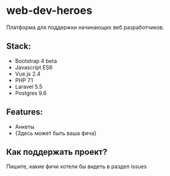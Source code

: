 # web-dev-heroes
Платформа для поддержки начинающих веб разработчиков.

## Stack:
- Bootstrap 4 beta
- Javascript ES6
- Vue.js 2.4
- PHP 7.1
- Laravel 5.5
- Postgres 9.6

## Features:
- Анкеты
- {Здесь может быть ваша фича}

## Как поддержать проект?
Пишите, какие фичи хотели бы видеть в раздел issues
